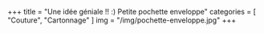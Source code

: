 +++
title = "Une idée géniale !! :) Petite pochette enveloppe"
categories = [ "Couture", "Cartonnage" ]
img = "/img/pochette-enveloppe.jpg"
+++
